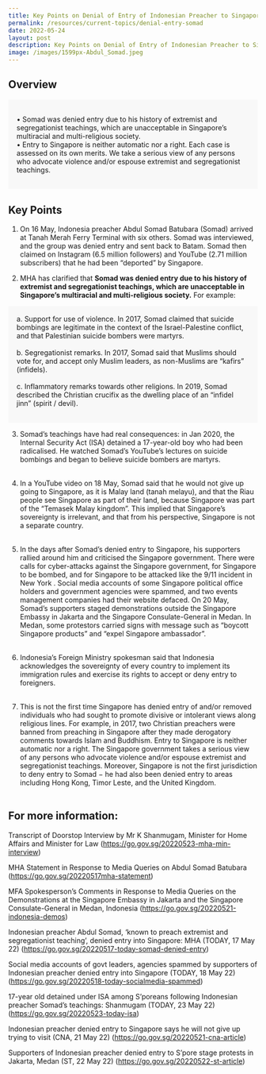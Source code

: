 ```yaml
---
title: Key Points on Denial of Entry of Indonesian Preacher to Singapore
permalink: /resources/current-topics/denial-entry-somad
date: 2022-05-24
layout: post
description: Key Points on Denial of Entry of Indonesian Preacher to Singapore
image: /images/1599px-Abdul_Somad.jpeg
---
```

## Overview 

<div style="border:0px solid #0505f8;background-color:#f8f8f8;padding:1.2em;">
<p>
•	 Somad was denied entry due to his history of extremist and segregationist teachings, which are unacceptable in Singapore’s multiracial and multi-religious society.
<br>
•	Entry to Singapore is neither automatic nor a right. Each case is assessed on its own merits. We take a serious view of any persons who advocate violence and/or espouse extremist and segregationist teachings. </p></div> 

## Key Points

1. On 16 May, Indonesia preacher Abdul Somad Batubara (Somad) arrived at Tanah Merah Ferry Terminal with six others. Somad was interviewed, and the group was denied entry and sent back to Batam. Somad then claimed on Instagram (6.5 million followers) and YouTube (2.71 million subscribers) that he had been “deported” by Singapore. 

2. MHA has clarified that **Somad was denied entry due to his history of extremist and segregationist teachings, which are unacceptable in Singapore’s multiracial and multi-religious society.** For example: 
<div style="border:0px solid #0505f8;background-color:#f8f8f8;padding:1.2em;">
a.	Support for use of violence. In 2017, Somad claimed that suicide bombings are legitimate in the context of the Israel-Palestine conflict, and that Palestinian suicide bombers were martyrs. 
<br><br>
b.	Segregationist remarks. In 2017, Somad said that Muslims should vote for, and accept only Muslim leaders, as non-Muslims are “kafirs” (infidels).
<br><br>
c.	Inflammatory remarks towards other religions. In 2019, Somad described the Christian crucifix as the dwelling place of an “infidel jinn” (spirit / devil). 
</p></div> 

3. Somad’s teachings have had real consequences: in Jan 2020, the Internal Security Act (ISA) detained a 17-year-old boy who had been radicalised. He watched Somad’s YouTube’s lectures on suicide bombings and began to believe suicide bombers are martyrs.  <br><br>

4.  In a YouTube video on 18 May, Somad said that he would not give up going to Singapore, as it is Malay land (tanah melayu), and that the Riau people see Singapore as part of their land, because Singapore was part of the “Temasek Malay kingdom”. This implied that Singapore’s sovereignty is irrelevant, and that from his perspective, Singapore is not a separate country. <br><br>

5. In the days after Somad’s denied entry to Singapore, his supporters rallied around him and criticised the Singapore government. There were calls for cyber-attacks against the Singapore government, for Singapore to be bombed, and for Singapore to be attacked like the 9/11 incident in New York . Social media accounts of some Singapore political office holders and government agencies were spammed, and two events management companies had their website defaced. On 20 May, Somad’s supporters staged demonstrations outside the Singapore Embassy in Jakarta and the Singapore Consulate-General in Medan. In Medan, some protestors carried signs with message such as “boycott Singapore products” and “expel Singapore ambassador”. <br><br>

6. Indonesia’s Foreign Ministry spokesman said that Indonesia acknowledges the sovereignty of every country to implement its immigration rules and exercise its rights to accept or deny entry to foreigners.  <br><br>

7. This is not the first time Singapore has denied entry of and/or removed individuals who had sought to promote divisive or intolerant views along religious lines. For example, in 2017, two Christian preachers were banned from preaching in Singapore after they made derogatory comments towards Islam and Buddhism. Entry to Singapore is neither automatic nor a right. The Singapore government takes a serious view of any persons who advocate violence and/or espouse extremist and segregationist teachings. Moreover, Singapore is not the first jurisdiction to deny entry to Somad − he had also been denied entry to areas including Hong Kong, Timor Leste, and the United Kingdom. <br><br>


## For more information: 

Transcript of Doorstop Interview by Mr K Shanmugam, Minister for Home Affairs and Minister for Law (https://go.gov.sg/20220523-mha-min-interview) 

MHA Statement in Response to Media Queries on Abdul Somad Batubara (https://go.gov.sg/20220517mha-statement) 

MFA Spokesperson’s Comments in Response to Media Queries on the Demonstrations at the Singapore Embassy in Jakarta and the Singapore Consulate-General in Medan, Indonesia (https://go.gov.sg/20220521-indonesia-demos) 

Indonesian preacher Abdul Somad, ‘known to preach extremist and segregationist teaching’, denied entry into Singapore: MHA (TODAY, 17 May 22) (https://go.gov.sg/20220517-today-somad-denied-entry) 

Social media accounts of govt leaders, agencies spammed by supporters of Indonesian preacher denied entry into Singapore (TODAY, 18 May 22) (https://go.gov.sg/20220518-today-socialmedia-spammed) 

17-year old detained under ISA among S’poreans following Indonesian preacher Somad’s teachings: Shanmugam (TODAY, 23 May 22) (https://go.gov.sg/20220523-today-isa) 

Indonesian preacher denied entry to Singapore says he will not give up trying to visit (CNA, 21 May 22) (https://go.gov.sg/20220521-cna-article)

Supporters of Indonesian preacher denied entry to S’pore stage protests in Jakarta, Medan (ST, 22 May 22) (https://go.gov.sg/20220522-st-article)